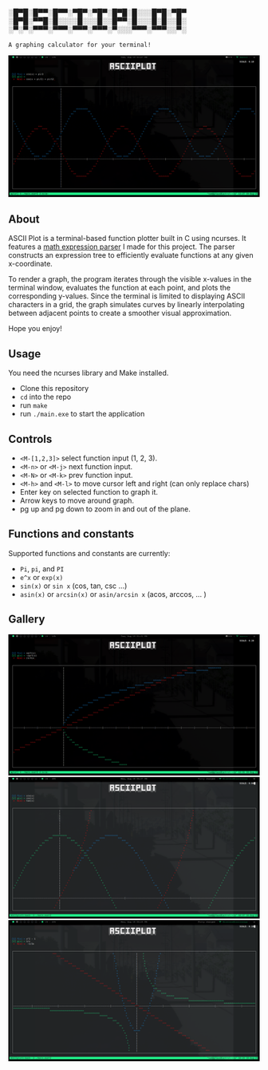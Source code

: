░█▀█░█▀▀░█▀▀░▀█▀░▀█▀░█▀█░█░░░█▀█░▀█▀
░█▀█░▀▀█░█░░░░█░░░█░░█▀▀░█░░░█░█░░█░
░▀░▀░▀▀▀░▀▀▀░▀▀▀░▀▀▀░▀░░░▀▀▀░▀▀▀░░▀░

```
A graphing calculator for your terminal!
```
![Example screenshot](screenshots/shifted_sin.png)

## About
ASCII Plot is a terminal-based function plotter built in C using ncurses. It features a [math expression parser](https://github.com/desa-thomas/fxp) I made for this project. The parser constructs an expression tree to efficiently evaluate functions at any given x-coordinate.

To render a graph, the program iterates through the visible x-values in the terminal window, evaluates the function at each point, and plots the corresponding y-values. Since the terminal is limited to displaying ASCII characters in a grid, the graph simulates curves by linearly interpolating between adjacent points to create a smoother visual approximation.

Hope you enjoy!

## Usage
You need the ncurses library and Make installed.
- Clone this repository
- `cd` into the repo
- run `make`
- run `./main.exe` to start the application

## Controls
- `<M-[1,2,3]>` select function input (1, 2, 3). 
- `<M-n>` or `<M-j>` next function input. 
- `<M-N>` or `<M-k>` prev function input.
- `<M-h>` and `<M-l>` to move cursor left and right (can only replace chars)
- Enter key on selected function to graph it. 
- Arrow keys to move around graph. 
- pg up and pg down to zoom in and out of the plane. 

## Functions and constants
Supported functions and constants are currently:
- `Pi`, `pi`, and `PI` 
- `e^x` or `exp(x)`
- `sin(x)` or `sin x` (cos, tan, csc ...) 
- `asin(x)` or `arcsin(x)` or `asin/arcsin x` (acos, arccos, ... )

## Gallery

![example 1](screenshots/area_between.png)
![example 2](screenshots/ex1.png)
![example 2](screenshots/asciiplot_example.png) 
